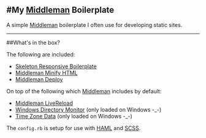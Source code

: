 #My [Middleman](/middleman/middleman) Boilerplate
---

A simple [Middleman](/middleman/middleman) boilerplate I often use for
developing static sites.

---

##What's in the box?

The following are included:

* [Skeleton Responsive Boilerplate](/dhg/Skeleton)
* [Middleman Minify HTML](/middleman/middleman-minify-html)
* [Middleman Deploy](/middleman-contrib/middleman-deploy)


On top of the following which [Middleman](/middleman/middleman) includes by default:

* [Middleman LiveReload](/middleman/middleman-livereload)
* [Windows Directory Monitor](/Maher4Ever/wdm) (only loaded on Windows -_-)
* [Time Zone Data](/tzinfo/tzinfo-data) (only loaded on Windows -_-)

The `config.rb` is setup for use with [HAML](/haml/haml) and [SCSS](/sass/sass).


